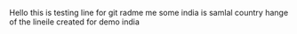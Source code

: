 Hello this is testing line for git
radme me some india is samlal country hange of the lineile created for demo india
